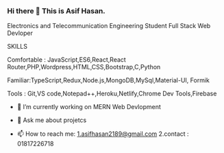 ### Hi there 👋 This is Asif Hasan.
Electronics and Telecommunication Engineering Student
Full Stack Web Devloper

SKILLS


Comfortable : JavaScript,ES6,React,React Router,PHP,Wordpress,HTML,CSS,Bootstrap,C,Python


Familiar:TypeScript,Redux,Node.js,MongoDB,MySql,Material-UI,
Formik

Tools : Git,VS code,Notepad++,Heroku,Netlify,Chrome Dev Tools,Firebase


- 🔭 I’m currently working on  MERN Web Devlopment



- 💬 Ask me about projetcs
- 📫 How to reach me: 
  1.asifhasan2189@gmail.com
  2.contact : 01817226718


